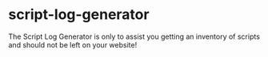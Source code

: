 # script-log-generator
The Script Log Generator is only to assist you getting an inventory of scripts and should not be left on your website! 
